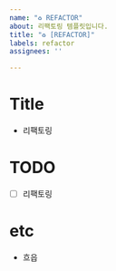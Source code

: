 ```yaml
---
name: "♻️ REFACTOR"
about: 리팩토링 템플릿입니다.
title: "♻️ [REFACTOR]"
labels: refactor
assignees: ''

---
```


# Title
- 리팩토링

# TODO
- [ ] 리팩토링

# etc
- 흐읍
